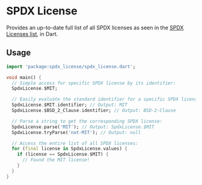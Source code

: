 # SPDX License

Provides an up-to-date full list of all SPDX licenses as seen in the [SPDX Licenses list](https://spdx.org/licenses/), in Dart.

## Usage

```dart
import 'package:spdx_license/spdx_license.dart';

void main() {
  // Simple access for specific SPDX license by its identifier:
  SpdxLicense.$MIT;

  // Easily evaluate the standard identifier for a specific SPDX license:
  SpdxLicense.$MIT.identifier; // Output: MIT
  SpdxLicense.$BSD_2_Clause.identifier; // Output: BSD-2-Clause

  // Parse a string to get the corresponding SPDX license:
  SpdxLicense.parse('MIT'); // Output: SpdxLicense.$MIT
  SpdxLicense.tryParse('not-MIT'); // Output: null

  // Access the entire list of all SPDX licenses:
  for (final license in SpdxLicense.values) {
    if (license == SpdxLicense.$MIT) {
      // Found the MIT license!
    }
  }
}

```